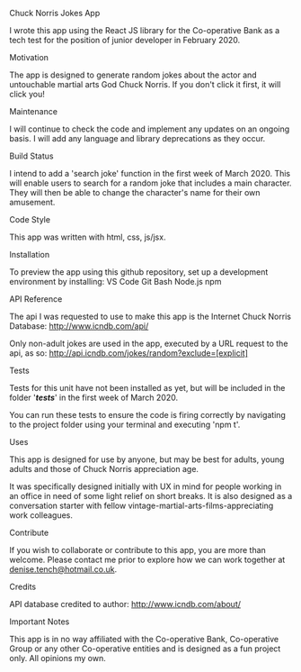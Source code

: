 Chuck Norris Jokes App

I wrote this app using the React JS library for the Co-operative Bank as a tech test for the position of junior developer in February 2020. 

Motivation

The app is designed to generate random jokes about the actor and untouchable martial arts God Chuck Norris. If you don't click it first, it will click you! 

Maintenance

I will continue to check the code and implement any updates on an ongoing basis. I will add any language and library deprecations as they occur. 

Build Status

I intend to add a 'search joke' function in the first week of March 2020. This will enable users to search for a random joke that includes a main character. They will then be able to change the character's name for their own amusement. 

Code Style

This app was written with html, css, js/jsx.

Installation

To preview the app using this github repository, set up a development environment by installing:
VS Code
Git Bash
Node.js
npm

API Reference

The api I was requested to use to make this app is the Internet Chuck Norris Database: http://www.icndb.com/api/ 

Only non-adult jokes are used in the app, executed by a URL request to the api, as so: http://api.icndb.com/jokes/random?exclude=[explicit]

Tests

Tests for this unit have not been installed as yet, but will be included in the folder '___tests___' in the first week of March 2020. 

You can run these tests to ensure the code is firing correctly by navigating to the project folder using your terminal and executing 'npm t'.

Uses

This app is designed for use by anyone, but may be best for adults, young adults and those of Chuck Norris appreciation age.

It was specifically designed initially with UX in mind for people working in an office in need of some light relief on short breaks. It is also designed as a conversation starter with fellow vintage-martial-arts-films-appreciating work colleagues.

Contribute

If you wish to collaborate or contribute to this app, you are more than welcome. Please contact me prior to explore how we can work together at denise.tench@hotmail.co.uk.

Credits

API database credited to author: http://www.icndb.com/about/ 

Important Notes

This app is in no way affiliated with the Co-operative Bank, Co-operative Group or any other Co-operative entities and is designed as a fun project only. All opinions my own. 
